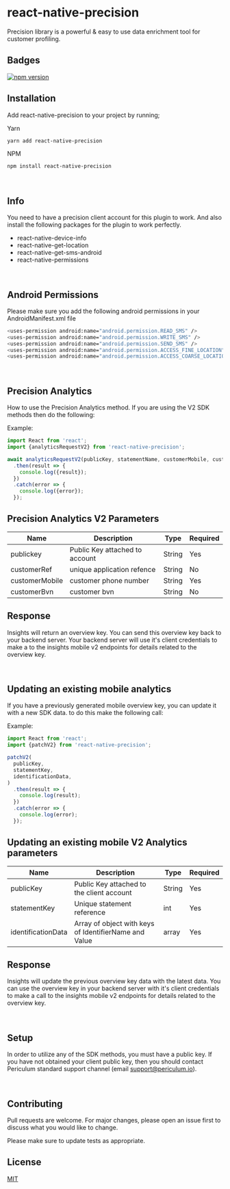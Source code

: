 # react-native-precision

Precision library is a powerful & easy to use data enrichment tool for customer profiling.

## Badges

[![npm version](https://badge.fury.io/js/react-native-precision.svg)](https://badge.fury.io/js/react-native-precision)

## Installation

Add react-native-precision to your project by running;

Yarn

```bash
yarn add react-native-precision
```

NPM

```bash
npm install react-native-precision
```

&nbsp;

## Info

You need to have a precision client account for this plugin to work. And also install the following packages for the plugin to work perfectly.

- react-native-device-info
- react-native-get-location
- react-native-get-sms-android
- react-native-permissions

&nbsp;

## Android Permissions

Please make sure you add the following android permissions in your AndroidManifest.xml file

```bash
<uses-permission android:name="android.permission.READ_SMS" />
<uses-permission android:name="android.permission.WRITE_SMS" />
<uses-permission android:name="android.permission.SEND_SMS" />
<uses-permission android:name="android.permission.ACCESS_FINE_LOCATION"/>
<uses-permission android:name="android.permission.ACCESS_COARSE_LOCATION"/>
```

&nbsp;

## Precision Analytics 

How to use the Precision Analytics method.
If you are using the V2 SDK methods then do the following:

Example:

```javascript
import React from 'react';
import {analyticsRequestV2} from 'react-native-precision';

await analyticsRequestV2(publicKey, statementName, customerMobile, customerBvn)
  .then(result => {
    console.log({result});
  })
  .catch(error => {
    console.log({error});
  });
```

## Precision Analytics V2 Parameters

| Name           | Description                                             | Type   | Required |
| -------------- | ------------------------------------------------------- | ------ | --------|
| publickey      | Public Key attached to account                          | String | Yes     |
| customerRef    | unique application refence                              | String | No      |
| customerMobile | customer phone number                                   | String | Yes     |
| customerBvn    | customer bvn                                            | String | No      |


## Response 
Insights will return an overview key.
You can send this overview key back to your backend server. Your backend server will use it's client credentials to make a to the insights mobile v2 endpoints for details related to the overview key.

&nbsp;
&nbsp;

## Updating an existing mobile analytics

If you have a previously generated mobile overview key, you can update it with a new SDK data. to do this make the following call:

Example:

```javascript
import React from 'react';
import {patchV2} from 'react-native-precision';

patchV2(
  publicKey,
  statementKey,
  identificationData,
)
  .then(result => {
    console.log(result);
  })
  .catch(error => {
    console.log(error);
  });
```

## Updating an existing mobile V2 Analytics parameters

| Name               | Description                                           | Type   | Required |
| ------------------ | ----------------------------------------------------- | ------ | -------- |
| publicKey          | Public Key attached to the client account             | String | Yes      |
| statementKey       | Unique statement reference                            | int    | Yes      |
| identificationData | Array of object with keys of IdentifierName and Value | array  | Yes      |


## Response 
Insights will update the previous overview key data with the latest data.
You can use the overview key in your backend server with it's client credentials to make a call to the insights mobile v2 endpoints for details related to the overview key.

&nbsp;
&nbsp;

## Setup

In order to utilize any of the SDK methods, you must have a public key. If you have not obtained your client public key, then you should contact Periculum standard support channel (email support@periculum.io).


&nbsp;

## Contributing

Pull requests are welcome. For major changes, please open an issue first to discuss what you would like to change.

Please make sure to update tests as appropriate.

## License

[MIT](https://choosealicense.com/licenses/mit/)
